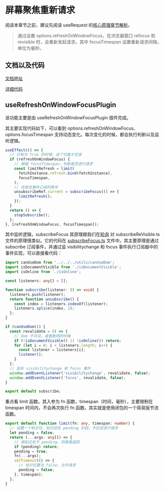 # 屏幕聚焦重新请求

阅读本章节之前，建议先阅读 useRequest 的[核心原理章节解析](/hooks/request/use-request)。

> 通过设置 options.refreshOnWindowFocus，在浏览器窗口 refocus 和 revisible 时，会重新发起请求。其中 focusTimespan 设置重新请求间隔，单位为毫秒。

## 文档以及代码

[文档地址](https://ahooks.js.org/zh-CN/hooks/use-request/refresh-on-window-focus)

[详细代码](https://github.com/GpingFeng/hooks/blob/guangping%2Fread-code/packages/hooks/src/useRequest/src/plugins/useRefreshOnWindowFocusPlugin.ts)

## useRefreshOnWindowFocusPlugin

该功能主要是由 useRefreshOnWindowFocusPlugin 插件完成。

其主要实现代码如下，可以看到 options.refreshOnWindowFocus、options.focusTimespan 支持动态变化。每次变化的时候，都会执行判断以及监听逻辑。

```ts
useEffect(() => {
  // 只有为 true 的时候，这个功能才生效
  if (refreshOnWindowFocus) {
    // 根据 focusTimespan，判断是否进行请求
    const limitRefresh = limit(
      fetchInstance.refresh.bind(fetchInstance),
      focusTimespan,
    );
    // 存放在事件订阅列表中
    unsubscribeRef.current = subscribeFocus(() => {
      limitRefresh();
    });
  }
  return () => {
    stopSubscribe();
  };
}, [refreshOnWindowFocus, focusTimespan]);
```

其中监听逻辑，subscribeFocus 其原理跟我们在[轮询](/hooks/request/use-polling-plugin) 对 subscribeReVisible.ts 文件的原理很类似。它的代码在 [subscribeFocus.ts](https://github.com/GpingFeng/hooks/blob/guangping%2Fread-code/packages/hooks/src/useRequest/src/utils/subscribeFocus.ts) 文件中。其主要原理是通过 subscribe 订阅事件，并通过监 visibilitychange 和 focus 事件执行订阅器中的事件实现，可以直接看代码：

```ts
import canUseDom from '../../../utils/canUseDom';
import isDocumentVisible from './isDocumentVisible';
import isOnline from './isOnline';

const listeners: any[] = [];

function subscribe(listener: () => void) {
  listeners.push(listener);
  return function unsubscribe() {
    const index = listeners.indexOf(listener);
    listeners.splice(index, 1);
  };
}

if (canUseDom()) {
  const revalidate = () => {
    // dom 不可见，或者断网的时候
    if (!isDocumentVisible() || !isOnline()) return;
    for (let i = 0; i < listeners.length; i++) {
      const listener = listeners[i];
      listener();
    }
  };
  // 监听 visibilitychange 和 focus 事件
  window.addEventListener('visibilitychange', revalidate, false);
  window.addEventListener('focus', revalidate, false);
}

export default subscribe;
```

重点看 limit 函数。其入参为 fn 函数，timespan（时间，毫秒），主要限制在 timespan 时间内，不会再次执行 fn 函数。其实就是使用闭包的一个简易版节流函数。

```ts
export default function limit(fn: any, timespan: number) {
  // 设置一个标识位，标识还在 pending 阶段，不应该进行请求
  let pending = false;
  return (...args: any[]) => {
    // 假如正处于 pending，则直接返回
    if (pending) return;
    pending = true;
    fn(...args);
    setTimeout(() => {
      // 标识位置为 false，允许请求
      pending = false;
    }, timespan);
  };
}
```
